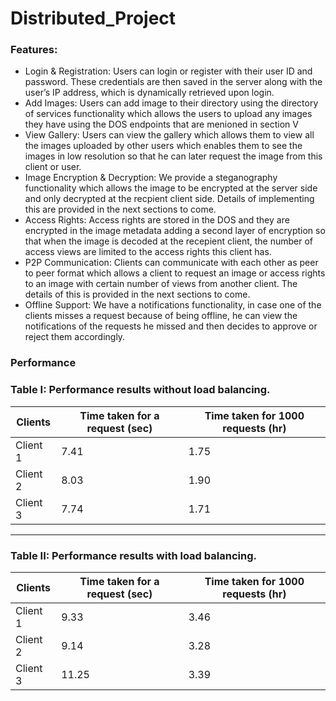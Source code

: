 # Distributed_Project
### Features:
- Login & Registration: Users can login or register with
their user ID and password. These credentials are then
saved in the server along with the user’s IP address, which
is dynamically retrieved upon login.
- Add Images: Users can add image to their directory using
the directory of services functionality which allows the
users to upload any images they have using the DOS
endpoints that are menioned in section V
- View Gallery: Users can view the gallery which allows
them to view all the images uploaded by other users
which enables them to see the images in low resolution
so that he can later request the image from this client or
user.
- Image Encryption & Decryption: We provide a
steganography functionality which allows the image to
be encrypted at the server side and only decrypted at
the recpient client side. Details of implementing this are
provided in the next sections to come.
- Access Rights: Access rights are stored in the DOS and
they are encrypted in the image metadata adding a second
layer of encryption so that when the image is decoded
at the recepient client, the number of access views are
limited to the access rights this client has.
- P2P Communication: Clients can communicate with
each other as peer to peer format which allows a client
to request an image or access rights to an image with
certain number of views from another client. The details
of this is provided in the next sections to come.
- Offline Support: We have a notifications functionality,
in case one of the clients misses a request because of
being offline, he can view the notifications of the requests
he missed and then decides to approve or reject them
accordingly.

### Performance

### Table I: Performance results without load balancing.

| Clients   | Time taken for a request (sec) | Time taken for 1000 requests (hr) |
|-----------|--------------------------------|------------------------------------|
| Client 1  | 7.41                           | 1.75                               |
| Client 2  | 8.03                           | 1.90                               |
| Client 3  | 7.74                           | 1.71                               |

---

### Table II: Performance results with load balancing.

| Clients   | Time taken for a request (sec) | Time taken for 1000 requests (hr) |
|-----------|--------------------------------|------------------------------------|
| Client 1  | 9.33                           | 3.46                               |
| Client 2  | 9.14                           | 3.28                               |
| Client 3  | 11.25                          | 3.39                               |

